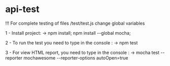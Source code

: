 # api-test

!!! For complete testing of files /test/test.js  change global variables

1 - Install project: -> npm install; npm install --global mocha;

2 - To run the test you need to type in the console : -> npm test

3 - For view HTML report, you need to type in the console :
    ->  mocha test --reporter mochawesome --reporter-options autoOpen=true



